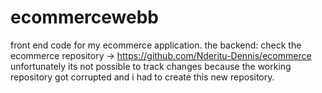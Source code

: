 # ecommercewebb
front end code for my ecommerce application.
the backend:
check the ecommerce repository -> https://github.com/Nderitu-Dennis/ecommerce
unfortunately its not possible to track changes because the working repository got corrupted and i had to create this new repository.

